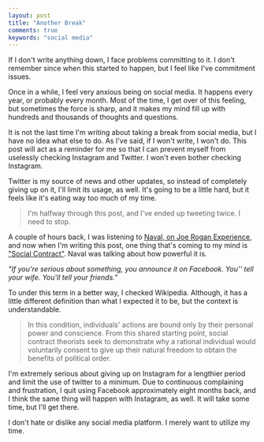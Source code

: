 ```yaml
---
layout: post
title: "Another Break"
comments: true
keywords: "social media"
---
```


If I don't write anything down, I face problems committing to it. I don't remember since when this started to happen, but I feel like I've commitment issues.

Once in a while, I feel very anxious being on social media. It happens every year, or probably every month. Most of the time, I get over of this feeling, but sometimes the force is sharp, and it makes my mind fill up with hundreds and thousands of thoughts and questions.

It is not the last time I'm writing about taking a break from social media, but I have no idea what else to do.  As I've said, if I won't write, I won't do. This post will act as a reminder for me so that I can prevent myself from uselessly checking Instagram and Twitter. I won't even bother checking Instagram.

Twitter is my source of news and other updates, so instead of completely giving up on it, I'll limit its usage, as well. It's going to be a little hard, but it feels like it's eating way too much of my time.

> I'm halfway through this post, and I've ended up tweeting twice. I need to stop. 

A couple of hours back, I was listening to [Naval, on Joe Rogan Experience](https://www.youtube.com/watch?v=3qHkcs3kG44), and now when I'm writing this post, one thing that's coming to my mind is ["Social Contract"](https://en.wikipedia.org/wiki/Social_contract). Naval was talking about how powerful it is.

*"If you're serious about something, you announce it on Facebook. You'' tell your wife. You'll tell your friends."*

To under this term in a better way, I checked Wikipedia. Although, it has a little different definition than what I expected it to be, but the context is understandable.

> In this condition, individuals' actions are bound only by their personal power and conscience. From this shared starting point, social contract theorists seek to demonstrate why a rational individual would voluntarily consent to give up their natural freedom to obtain the benefits of political order.

I'm extremely serious about giving up on Instagram for a lengthier period and limit the use of twitter to a minimum. Due to continuous complaining and frustration, I quit using Facebook approximately eight months back, and I think the same thing will happen with Instagram, as well. It will take some time, but I'll get there.

I don't hate or dislike any social media platform. I merely want to utilize my time.